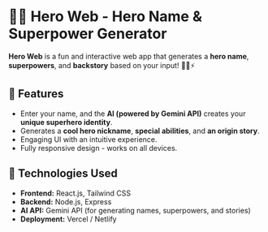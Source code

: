 # 🦸‍♂️ Hero Web - Hero Name & Superpower Generator  

**Hero Web** is a fun and interactive web app that generates a **hero name**, **superpowers**, and **backstory** based on your input! 🦸‍♀️⚡  

## 🚀 Features  
- Enter your name, and the **AI (powered by Gemini API)** creates your **unique superhero identity**.  
- Generates a **cool hero nickname**, **special abilities**, and **an origin story**.  
- Engaging UI with an intuitive experience.  
- Fully responsive design - works on all devices.  

## 🔧 Technologies Used  
- **Frontend:** React.js, Tailwind CSS  
- **Backend:** Node.js, Express  
- **AI API:** Gemini API (for generating names, superpowers, and stories)  
- **Deployment:** Vercel / Netlify  

